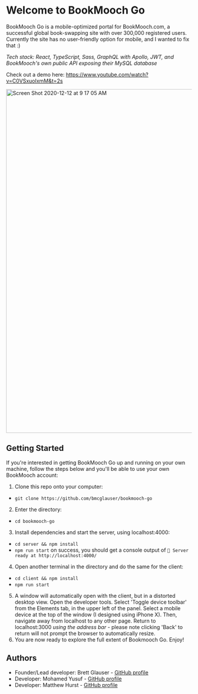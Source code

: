 # Welcome to BookMooch Go
BookMooch Go is a mobile-optimized portal for BookMooch.com, a successful global book-swapping site with over 300,000 registered users. Currently the site has no user-friendly option for mobile, and I wanted to fix that :)

*Tech stack: React, TypeScript, Sass, GraphQL with Apollo, JWT, and BookMooch's own public API exposing their MySQL database*

Check out a demo here:
https://www.youtube.com/watch?v=C0VSxuoIxmM&t=2s

<img width="932" alt="Screen Shot 2020-12-12 at 9 17 05 AM" src="https://user-images.githubusercontent.com/25126281/101980074-9d607680-3c5a-11eb-81f4-269a286479da.png">

## Getting Started
If you're interested in getting BookMooch Go up and running on your own machine, follow the steps below and you'll be able to use your own BookMooch account:

1. Clone this repo onto your computer:
- `git clone https://github.com/bmcglauser/bookmooch-go`
2. Enter the directory:
- `cd bookmooch-go`
3. Install dependencies and start the server, using localhost:4000:
- `cd server && npm install`
- `npm run start`
on success, you should get a console output of `🚀 Server ready at http://localhost:4000/`
4. Open another terminal in the directory and do the same for the client:
- `cd client && npm install`
- `npm run start`
5. A window will automatically open with the client, but in a distorted desktop view. Open the developer tools. Select 'Toggle device toolbar' from the Elements tab, in the upper left of the panel. Select a mobile device at the top of the window (I designed using iPhone X). Then, navigate away from localhost to any other page. Return to localhost:3000 *using the address bar* - please note clicking 'Back' to return will not prompt the browser to automatically resize.
6. You are now ready to explore the full extent of Bookmooch Go. Enjoy!

## Authors
- Founder/Lead developer: Brett Glauser - [GitHub profile](https://www.github.com/bmcglauser)
- Developer: Mohamed Yusuf - [GitHub profile](https://www.github.com/mhyusuf)
- Developer: Matthew Hurst - [GitHub profile](https://www.github.com/Matt-Hurst)
